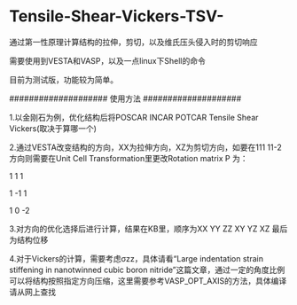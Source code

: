 # Tensile-Shear-Vickers-TSV-

通过第一性原理计算结构的拉伸，剪切，以及维氏压头侵入时的剪切响应

需要使用到VESTA和VASP，以及一点linux下Shell的命令

目前为测试版，功能较为简单。


####################
使用方法
####################

1.以金刚石为例，优化结构后将POSCAR INCAR POTCAR Tensile Shear Vickers(取决于算哪一个)

2.通过VESTA改变结构的方向，XX为拉伸方向，XZ为剪切方向，如要在111 11-2方向则需要在Unit Cell Transformation里更改Rotation matrix P 为：

1 1 1

1 -1 1

1 0 -2

3.对方向的优化选择后进行计算，结果在KB里，顺序为XX YY ZZ XY YZ XZ 最后为结构位移

4.对于Vickers的计算，需要考虑σzz，具体请看“Large indentation strain stiffening in nanotwinned
cubic boron nitride”这篇文章，通过一定的角度比例可以将结构按照指定方向压缩，这里需要参考VASP_OPT_AXIS的方法，具体编译请从网上查找


